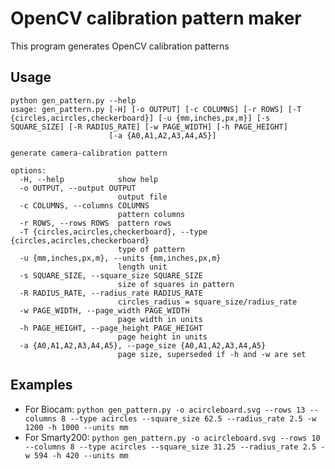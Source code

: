 # OpenCV calibration pattern maker

This program generates OpenCV calibration patterns

## Usage

```
python gen_pattern.py --help
usage: gen_pattern.py [-H] [-o OUTPUT] [-c COLUMNS] [-r ROWS] [-T {circles,acircles,checkerboard}] [-u {mm,inches,px,m}] [-s SQUARE_SIZE] [-R RADIUS_RATE] [-w PAGE_WIDTH] [-h PAGE_HEIGHT]
                      [-a {A0,A1,A2,A3,A4,A5}]

generate camera-calibration pattern

options:
  -H, --help            show help
  -o OUTPUT, --output OUTPUT
                        output file
  -c COLUMNS, --columns COLUMNS
                        pattern columns
  -r ROWS, --rows ROWS  pattern rows
  -T {circles,acircles,checkerboard}, --type {circles,acircles,checkerboard}
                        type of pattern
  -u {mm,inches,px,m}, --units {mm,inches,px,m}
                        length unit
  -s SQUARE_SIZE, --square_size SQUARE_SIZE
                        size of squares in pattern
  -R RADIUS_RATE, --radius_rate RADIUS_RATE
                        circles_radius = square_size/radius_rate
  -w PAGE_WIDTH, --page_width PAGE_WIDTH
                        page width in units
  -h PAGE_HEIGHT, --page_height PAGE_HEIGHT
                        page height in units
  -a {A0,A1,A2,A3,A4,A5}, --page_size {A0,A1,A2,A3,A4,A5}
                        page size, superseded if -h and -w are set
```

## Examples
 - For Biocam: `python gen_pattern.py -o acircleboard.svg --rows 13 --columns 8 --type acircles --square_size 62.5 --radius_rate 2.5 -w 1200 -h 1000 --units mm`
 - For Smarty200: `python gen_pattern.py -o acircleboard.svg --rows 10 --columns 8 --type acircles --square_size 31.25 --radius_rate 2.5 -w 594 -h 420 --units mm`
